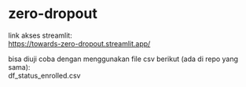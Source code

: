 # zero-dropout

link akses streamlit: <br>
https://towards-zero-dropout.streamlit.app/


bisa diuji coba dengan menggunakan file csv berikut (ada di repo yang sama): <br>
df_status_enrolled.csv
